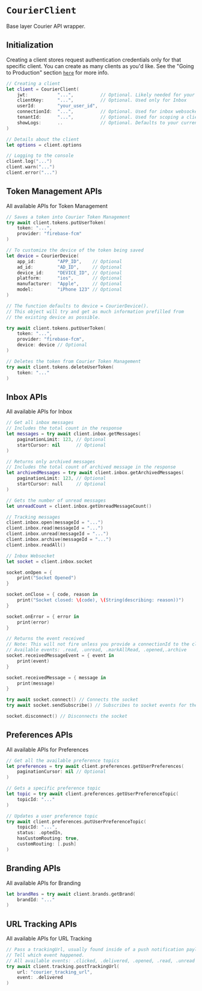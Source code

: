 # `CourierClient`

Base layer Courier API wrapper.

## Initialization

Creating a client stores request authentication credentials only for that specific client. You can create as many clients as you'd like. See the "Going to Production" section <a href="https://github.com/trycourier/courier-ios/blob/master/Docs/Authentication.md#going-to-production"><code>here</code></a> for more info.

```swift
// Creating a client
let client = CourierClient(
    jwt:           "...",          // Optional. Likely needed for your use case. See above for more authentication details
    clientKey:     "...",          // Optional. Used only for Inbox
    userId:        "your_user_id",
    connectionId:  "...",          // Optional. Used for inbox websocket
    tenantId:      "...",          // Optional. Used for scoping a client to a specific tenant
    showLogs:      ..              // Optional. Defaults to your current BuildConfig
)

// Details about the client
let options = client.options

// Logging to the console
client.log("...")
client.warn("...")
client.error("...")
```

## Token Management APIs

All available APIs for Token Management

```swift
// Saves a token into Courier Token Management
try await client.tokens.putUserToken(
    token: "...",
    provider: "firebase-fcm"
)

// To customize the device of the token being saved
let device = CourierDevice(
    app_id:        "APP_ID",    // Optional
    ad_id:         "AD_ID",     // Optional
    device_id:     "DEVICE_ID", // Optional
    platform:      "ios",       // Optional
    manufacturer:  "Apple",     // Optional
    model:         "iPhone 123" // Optional
)

// The function defaults to device = CourierDevice().
// This object will try and get as much information prefilled from
// the existing device as possible.

try await client.tokens.putUserToken(
    token: "...",
    provider: "firebase-fcm",
    device: device // Optional
)

// Deletes the token from Courier Token Management
try await client.tokens.deleteUserToken(
    token: "..."
)
```

## Inbox APIs

All available APIs for Inbox

```swift
// Get all inbox messages
// Includes the total count in the response
let messages = try await client.inbox.getMessages(
    paginationLimit: 123, // Optional
    startCursor: nil      // Optional
)

// Returns only archived messages
// Includes the total count of archived message in the response
let archivedMessages = try await client.inbox.getArchivedMessages(
    paginationLimit: 123, // Optional
    startCursor: null     // Optional
)

// Gets the number of unread messages
let unreadCount = client.inbox.getUnreadMessageCount()

// Tracking messages
client.inbox.open(messageId = "...")
client.inbox.read(messageId = "...")
client.inbox.unread(messageId = "...")
client.inbox.archive(messageId = "...")
client.inbox.readAll()

// Inbox Websocket
let socket = client.inbox.socket

socket.onOpen = {
    print("Socket Opened")
}

socket.onClose = { code, reason in
    print("Socket closed: \(code), \(String(describing: reason))")
}

socket.onError = { error in
    print(error)
}

// Returns the event received
// Note: This will not fire unless you provide a connectionId to the client and the event comes from another app using a different connectionId
// Available events: .read, .unread, .markAllRead, .opened,.archive
socket.receivedMessageEvent = { event in
    print(event)
}

socket.receivedMessage = { message in
    print(message)
}

try await socket.connect() // Connects the socket
try await socket.sendSubscribe() // Subscribes to socket events for the user id in the client

socket.disconnect() // Disconnects the socket
```

## Preferences APIs

All available APIs for Preferences

```swift
// Get all the available preference topics
let preferences = try await client.preferences.getUserPreferences(
    paginationCursor: nil // Optional
)

// Gets a specific preference topic
let topic = try await client.preferences.getUserPreferenceTopic(
    topicId: "..."
)

// Updates a user preference topic
try await client.preferences.putUserPreferenceTopic(
    topicId: "...",
    status: .optedIn,
    hasCustomRouting: true,
    customRouting: [.push]
)
```

## Branding APIs

All available APIs for Branding

```swift
let brandRes = try await client.brands.getBrand(
    brandId: "..."
)
```

## URL Tracking APIs

All available APIs for URL Tracking

```swift
// Pass a trackingUrl, usually found inside of a push notification payload or Inbox message
// Tell which event happened. 
// All available events: .clicked, .delivered, .opened, .read, .unread
try await client.tracking.postTrackingUrl(
    url: "courier_tracking_url",
    event: .delivered
)
